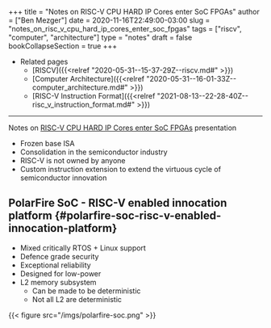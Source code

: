 +++
title = "Notes on RISC-V CPU HARD IP Cores enter SoC FPGAs"
author = ["Ben Mezger"]
date = 2020-11-16T22:49:00-03:00
slug = "notes_on_risc_v_cpu_hard_ip_cores_enter_soc_fpgas"
tags = ["riscv", "computer", "architecture"]
type = "notes"
draft = false
bookCollapseSection = true
+++

-   Related pages
    -   [RISCV]({{<relref "2020-05-31--15-37-29Z--riscv.md#" >}})
    -   [Computer Architecture]({{<relref "2020-05-31--16-01-33Z--computer_architecture.md#" >}})
    -   [RISC-V Instruction Format]({{<relref "2021-08-13--22-28-40Z--risc_v_instruction_format.md#" >}})

---

Notes on [RISC-V CPU HARD IP Cores enter SoC FPGAs](https://ieeechicago.org/event/ieee-chicago-rockford-consultants-network-risc-v-cpu-hard-ip-cores-enter-soc-fpgas-virtual-meeting/) presentation

-   Frozen base ISA
-   Consolidation in the semiconductor industry
-   RISC-V is not owned by anyone
-   Custom instruction extension to extend the virtuous cycle of semiconductor
    innovation


## PolarFire SoC - RISC-V enabled innocation platform {#polarfire-soc-risc-v-enabled-innocation-platform}

-   Mixed critically RTOS + Linux support
-   Defence grade security
-   Exceptional reliability
-   Designed for low-power
-   L2 memory subsystem
    -   Can be made to be deterministic
    -   Not all L2 are deterministic

{{< figure src="/imgs/polarfire-soc.png" >}}